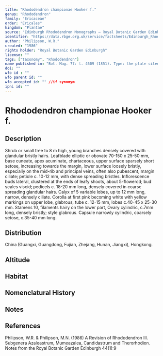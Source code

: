 ```yaml
---
title: "Rhododendron championae Hooker f."
genus: "Rhododendron"
family: "Ericaceae"
order: "Ericales"
kingdom: "Plantae"
source: "Edinburgh Rhododendron Monographs – Royal Botanic Garden Edinburgh"
identifier: "https://data.rbge.org.uk/service/factsheets/Edinburgh_Rhododendron_Monographs.xhtml"
author: "Philipson, W.R."
created: "1986"
rights holder: "Royal Botanic Garden Edinburgh"
license: ""
tags: ["taxonomy", "Rhododendron"]
name published in: "Bot. Mag. 77: t. 4609 (1851). Type: the plate cited."
doi: ""
wfo id : ""
wfo parent id: ""
wfo accepted id: "" //if synonym                      
ipni id: ""
---
```


                       

# Rhododendron championae Hooker f.

## Description
Shrub or small tree to 8 m high, young branches densely covered with glandular bristly hairs. Leafblade elliptic or obovate 70-150 x 25-50 mm, base cuneate, apex acuminate, chartaceous, upper surface sparsely short setose, increasing towards the margin, lower surface loosely bristly, especially on the mid-rib and principal veins, often also pubescent, margin ciliate; petiole c. 10-12 mm, with dense spreading bristles. Inflorescence buds lateral, clustered at the ends of leafy shoots, about 5-flowercd; bud scales viscid; pedicels c. 18-20 mm long, densely covered in coarse spreading glandular hairs. Calyx of 5 variable lobes, up to 12 mm long, narrow, densely ciliate. Corolla at first pink becoming white with yellow markings on upper lobe, glabrous, tube c. 12-15 mm, lobes c.40-45 x 25-30 mm. Stamens 10, filaments hairy on the lower part, Ovary cylindric, c.7mm long, densely bristly; style glabrous. Capsule narrowly cylindric, coarsely setose, c.35-40 mm long.

## Distribution
China (Guangxi, Guangdong, Fujian, Zhejang, Hunan, Jiangxi), Hongkong.

## Altitude


## Habitat


## Nomenclatural History

                       
## Notes


## References

Philipson, W.R. & Philipson, M.N. (1986) A Revision of Rhododendron III. Subgenera Azaleastrum, Mumeazalea, Candidastrum and Therorhodion. Notes from the Royal Botanic Garden Edinburgh 44(1):9
